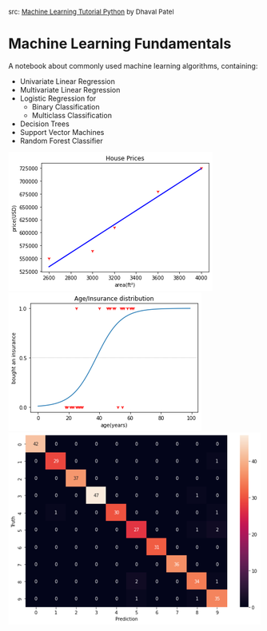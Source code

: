 <font size="2">src: [Machine Learning Tutorial Python](https://www.youtube.com/watch?v=gmvvaobm7eQ) by Dhaval Patel</font>

# Machine Learning Fundamentals

A notebook about commonly used machine learning algorithms, containing:

- Univariate Linear Regression
- Multivariate Linear Regression
- Logistic Regression for
  - Binary Classification
  - Multiclass Classification
- Decision Trees
- Support Vector Machines
- Random Forest Classifier

![result](img/linear.png)
![result](img/sigmoid.png)
![result](img/cm.png)
